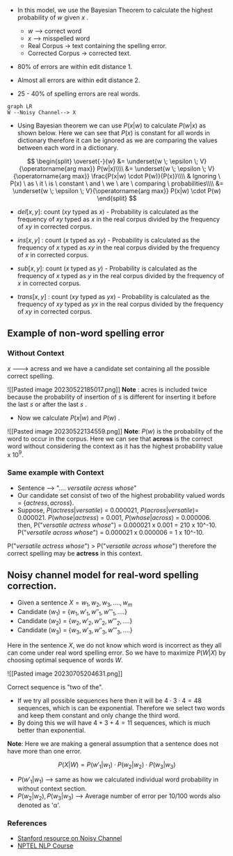 - In this model, we use the Bayesian Theorem to calculate the highest probability of  $w$   given  $x$ .
	- $w$ --> correct word
	- $x$ --> misspelled word
	- Real Corpus -> text containing the spelling error.
	- Corrected Corpus -> corrected text.

-   80% of  errors are within edit distance  1.
-  Almost all errors are within edit distance 2.
-  25 - 40% of spelling errors are real words.

```mermaid
graph LR
W --Noisy Channel--> X
```

- Using Bayesian theorem we can use $P(x|w)$ to calculate $P(w|x)$  as shown below.  Here we can see that $P(x)$ is constant for all words in dictionary therefore it can be ignored as we are comparing the values between each word in a dictionary.

$$
\begin{split}
\overset{-}{w} &= \underset{w \; \epsilon \; V}{\operatorname{arg max}} P(w|x)\\\\
&= \underset{w \; \epsilon \; V}{\operatorname{arg max}} \frac{P(x|w) \cdot P(w)}{P(x)}\\\\
& Ignoring \ P(x) \ as \ it \ is \ constant \ and \ we \ are \ comparing \ probabilities\\\\
&= \underset{w \; \epsilon \; V}{\operatorname{arg max}} P(x|w) \cdot P(w)
\end{split}
$$

-  $del [x,y]$:  count ($xy$  typed as  $x$) - Probability is calculated as the frequency of  $xy$  typed as  $x$ in the real corpus divided by the frequency of  $xy$  in corrected corpus.
  
-  $ins [x,y]$ :  count ($x$  typed as  $xy$) - Probability is calculated as the frequency of  $x$ typed as  $xy$  in the real corpus divided by the frequency of  $x$  in corrected corpus.
  
-   $sub [x,y]$:  count ($x$  typed as  $y$) - Probability is calculated as the frequency of  $x$ typed as  $y$  in the real corpus divided by the frequency of  $x$  in corrected corpus.
  
-   $trans[x,y]$ :  count ($xy$  typed as  $yx$) - Probability is calculated as the frequency of  $xy$ typed as  $yx$  in the real corpus divided by the frequency of  $xy$  in corrected corpus.


## Example of non-word spelling error

### Without Context
$x$ ---> acress  and we have a candidate set containing all the possible correct spelling.

![[Pasted image 20230522185017.png]]
**Note** :  acres is included  twice because the probability of insertion of  $s$ is different for 
inserting it before the last  $s$  or  after the last  $s$ .

-  Now we calculate $P(x|w)$ and $P(w)$ .

![[Pasted image 20230522134559.png]]
**Note**:  $P(w)$  is the probability of the word to occur in the corpus. Here we can see that  **across** is the correct word without considering the context as it has the highest probability value  x 10$^9$.  


### Same example with Context
- Sentence --> "$....\ versatile \ acress \ whose$"
- Our candidate set consist of two of the highest probability valued 
  words = {$actress, across$}.
-  Suppose,
	$P(actress|versatile)$ = 0.000021,   $P(across | versatile)$= 0.000021.
	$P(whose|actress)$ = 0.001, $P(whose | across)$ = 0.000006.
	then,
	P("$versatile \ actress \ whose$") = 0.000021 x 0.001 = 210 x 10^-10.
	P("$versatile \ across \ whose$") = 0.000021 x 0.000006 = 1 x 10^-10.

P("$versatile \ actress \ whose$") >  P("$versatile \ across \ whose$")  therefore the correct spelling may be **actress** in this context.


## Noisy  channel  model  for  real-word  spelling  correction.

-  Given a sentence $X = w_1, w_2, w_3,....,w_m$ 
- Candidate ($w_1$) = {$w_1, w'_1, w''_1, w'''_1,....$}
- Candidate ($w_2$) = {$w_2, w'_2, w''_2, w'''_2,....$}
- Candidate ($w_3$) = {$w_3, w'_3, w''_3, w'''_3,....$}

Here in the sentence $X$, we do not know which word is incorrect as they all can come under real word spelling error.
So we have to maximize $P(W | X)$ by choosing  optimal sequence of words $W$.

![[Pasted image 20230705204631.png]]

Correct sequence is "two of the".

- If we try all possible sequences here then it will be  $4 \cdot 3 \cdot 4 = 48$   sequences, which is can be exponential. Therefore we select two words and keep them constant and only change the third word.
- By doing this we will have $4 + 3 + 4 = 11$  sequences, which is much better than exponential. 

**Note**: Here we are making a general assumption that a sentence does not have more than one error.

$$P(X | W) = P(w'_1 | w_1)  \cdot  P(w_2 | w_2)  \cdot  P(w_3  | w_3)$$

- $P(w'_1 | w_1)$ --> same as how we calculated individual word probability in without context section.
- $P(w_2 | w_2),  P(w_3 | w_3)$ -->  Average number of error per $10/100$ words also denoted as  'α'.

### References
- [Stanford  resource on Noisy Channel](https://web.stanford.edu/~jurafsky/slp3/B.pdf)
-  [NPTEL NLP Course](https://youtu.be/HmcolVdXVpE)



